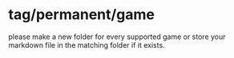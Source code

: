 # tag/permanent/game

please make a new folder for every supported game or store your markdown file in the matching folder if it exists.
